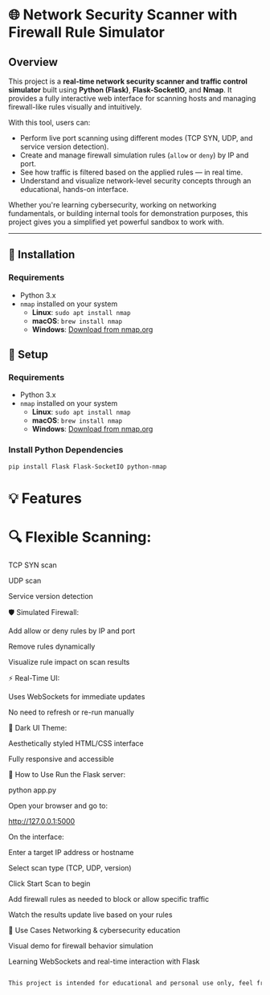 # 🌐 Network Security Scanner with Firewall Rule Simulator

## Overview

This project is a **real-time network security scanner and traffic control simulator** built using **Python (Flask)**, **Flask-SocketIO**, and **Nmap**. It provides a fully interactive web interface for scanning hosts and managing firewall-like rules visually and intuitively.

With this tool, users can:

- Perform live port scanning using different modes (TCP SYN, UDP, and service version detection).
- Create and manage firewall simulation rules (`allow` or `deny`) by IP and port.
- See how traffic is filtered based on the applied rules — in real time.
- Understand and visualize network-level security concepts through an educational, hands-on interface.

Whether you're learning cybersecurity, working on networking fundamentals, or building internal tools for demonstration purposes, this project gives you a simplified yet powerful sandbox to work with.

---

## 🔧 Installation

### Requirements

- Python 3.x
- `nmap` installed on your system  
  - **Linux**: `sudo apt install nmap`  
  - **macOS**: `brew install nmap`  
  - **Windows**: [Download from nmap.org](https://nmap.org/download.html)

## 🔧 Setup

### Requirements

- Python 3.x
- `nmap` installed on your system  
  - **Linux**: `sudo apt install nmap`  
  - **macOS**: `brew install nmap`  
  - **Windows**: [Download from nmap.org](https://nmap.org/download.html)

### Install Python Dependencies

`pip install Flask Flask-SocketIO python-nmap`

# 💡 Features
# 🔍 Flexible Scanning:

TCP SYN scan

UDP scan

Service version detection

🛡️ Simulated Firewall:

Add allow or deny rules by IP and port

Remove rules dynamically

Visualize rule impact on scan results

⚡ Real-Time UI:

Uses WebSockets for immediate updates

No need to refresh or re-run manually

🌙 Dark UI Theme:

Aesthetically styled HTML/CSS interface

Fully responsive and accessible

🚀 How to Use
Run the Flask server:

python app.py

Open your browser and go to:

http://127.0.0.1:5000

On the interface:

Enter a target IP address or hostname

Select scan type (TCP, UDP, version)

Click Start Scan to begin

Add firewall rules as needed to block or allow specific traffic

Watch the results update live based on your rules

🎯 Use Cases
Networking & cybersecurity education

Visual demo for firewall behavior simulation

Learning WebSockets and real-time interaction with Flask

```bash

This project is intended for educational and personal use only, feel free to modify and extend it as you wish.

